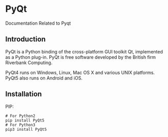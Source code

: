 # PyQt

Documentation Related to Pyqt

## Introduction
PyQt is a Python binding of the cross-platform GUI toolkit Qt, implemented as a Python plug-in. PyQt is free software developed by the British firm Riverbank Computing.

PyQt4 runs on Windows, Linux, Mac OS X and various UNIX platforms. PyQt5 also runs on Android and iOS.


## Installation

PIP:
```
# For Python2
pip install PyQt5
# For Python3
pip3 install PyQt5
```
